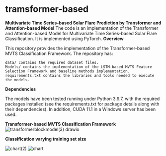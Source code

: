 # tramsformer-based
**Multivariate Time Series-based Solar Flare Prediction by Transformer and Attention-based Model**
The code is an implementation of the Transformer and Attention-based Model for Multivariate Time Series-based Solar Flare Classification. It is implemented using PyTorch.
**Overview**

This repository provides the implementation of the Transformer-based MVTS Classification Framework. The repository has:

    data/ contains the required dataset files.
    Models/ contains the implementation of the LSTM-based MVTS Feature Selection Framework and baseline methods implementation.
    requirements.txt contains the libraries and tools needed to execute the models.

    
  **Dependencies**
  
The models have been tested running under Python 3.9.7, with the required packages installed (see the requirements.txt for package details along with their dependencies). In addition, CUDA 11.1 in a Windows server has been used. 

**Transformer-based MVTS Classification Framework**
![transformerblockmodel(3) drawio](https://github.com/Kalshammari/tramsformer-based/assets/100083721/646ec803-0f73-42d9-afc5-475829bb29c4)


**Classification varying training set size**

![chart(2)](https://github.com/Kalshammari/MVTSFeatureSelection/assets/100083721/ec363a45-5f72-4ca7-8591-92495d3928fe)
![chart](https://github.com/Kalshammari/MVTSFeatureSelection/assets/100083721/d3e925e1-a0ac-408f-8a06-f6859d9bef5e)
